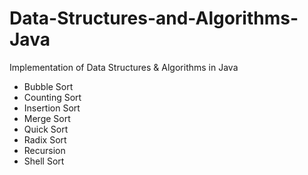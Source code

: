# Data-Structures-and-Algorithms-Java

Implementation of Data Structures &amp; Algorithms in Java

- Bubble Sort
- Counting Sort
- Insertion Sort
- Merge Sort
- Quick Sort
- Radix Sort
- Recursion
- Shell Sort
